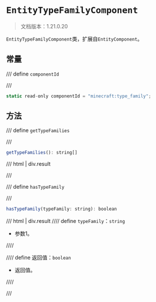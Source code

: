 # `EntityTypeFamilyComponent`

> 文档版本：1.21.0.20

`EntityTypeFamilyComponent`类，扩展自`EntityComponent`。

## 常量

/// define
`componentId`


///

```js
static read-only componentId = "minecraft:type_family";
```


## 方法

/// define
`getTypeFamilies`


///

```js
getTypeFamilies(): string[]
```

/// html | div.result

///


/// define
`hasTypeFamily`


///

```js
hasTypeFamily(typeFamily: string): boolean
```

/// html | div.result
//// define
`typeFamily`：`string`

- 参数1。


////

//// define
返回值：`boolean`

- 返回值。


////

///

